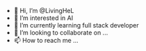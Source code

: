 - 👋 Hi, I’m @LivingHeL
- 👀 I’m interested in AI
- 🌱 I’m currently learning full stack developer
- 💞️ I’m looking to collaborate on ...
- 📫 How to reach me ...

<!---
LivingHeL/LivingHeL is a ✨ special ✨ repository because its `README.md` (this file) appears on your GitHub profile.
You can click the Preview link to take a look at your changes.
--->
